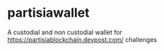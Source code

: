 # partisiawallet
A custodial and non custodial wallet for https://partisiablockchain.devpost.com/ challenges
